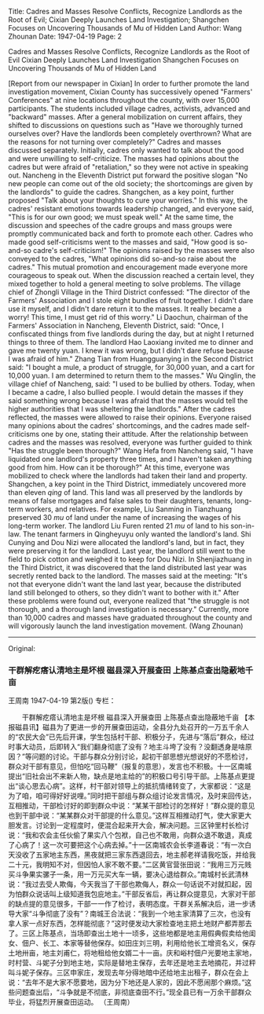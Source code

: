 Title: Cadres and Masses Resolve Conflicts, Recognize Landlords as the Root of Evil; Cixian Deeply Launches Land Investigation; Shangchen Focuses on Uncovering Thousands of Mu of Hidden Land
Author: Wang Zhounan
Date: 1947-04-19
Page: 2

Cadres and Masses Resolve Conflicts, Recognize Landlords as the Root of Evil
Cixian Deeply Launches Land Investigation
Shangchen Focuses on Uncovering Thousands of Mu of Hidden Land

[Report from our newspaper in Cixian] In order to further promote the land investigation movement, Cixian County has successively opened "Farmers' Conferences" at nine locations throughout the county, with over 15,000 participants. The students included village cadres, activists, advanced and "backward" masses. After a general mobilization on current affairs, they shifted to discussions on questions such as "Have we thoroughly turned ourselves over? Have the landlords been completely overthrown? What are the reasons for not turning over completely?" Cadres and masses discussed separately. Initially, cadres only wanted to talk about the good and were unwilling to self-criticize. The masses had opinions about the cadres but were afraid of "retaliation," so they were not active in speaking out. Nancheng in the Eleventh District put forward the positive slogan "No new people can come out of the old society; the shortcomings are given by the landlords" to guide the cadres. Shangchen, as a key point, further proposed "Talk about your thoughts to cure your worries." In this way, the cadres' resistant emotions towards leadership changed, and everyone said, "This is for our own good; we must speak well." At the same time, the discussion and speeches of the cadre groups and mass groups were promptly communicated back and forth to promote each other. Cadres who made good self-criticisms went to the masses and said, "How good is so-and-so cadre's self-criticism!" The opinions raised by the masses were also conveyed to the cadres, "What opinions did so-and-so raise about the cadres." This mutual promotion and encouragement made everyone more courageous to speak out. When the discussion reached a certain level, they mixed together to hold a general meeting to solve problems. The village chief of Zhongli Village in the Third District confessed: "The director of the Farmers' Association and I stole eight bundles of fruit together. I didn't dare use it myself, and I didn't dare return it to the masses. It really became a worry! This time, I must get rid of this worry." Li Daochun, chairman of the Farmers' Association in Nancheng, Eleventh District, said: "Once, I confiscated things from five landlords during the day, but at night I returned things to three of them. The landlord Hao Laoxiang invited me to dinner and gave me twenty yuan. I knew it was wrong, but I didn't dare refuse because I was afraid of him." Zhang Tian from Huangguanying in the Second District said: "I bought a mule, a product of struggle, for 30,000 yuan, and a cart for 10,000 yuan. I am determined to return them to the masses." Wu Qinglin, the village chief of Nancheng, said: "I used to be bullied by others. Today, when I became a cadre, I also bullied people. I would detain the masses if they said something wrong because I was afraid that the masses would tell the higher authorities that I was sheltering the landlords." After the cadres reflected, the masses were allowed to raise their opinions. Everyone raised many opinions about the cadres' shortcomings, and the cadres made self-criticisms one by one, stating their attitude. After the relationship between cadres and the masses was resolved, everyone was further guided to think "Has the struggle been thorough?" Wang Hefa from Nancheng said, "I have liquidated one landlord's property three times, and I haven't taken anything good from him. How can it be thorough?" At this time, everyone was mobilized to check where the landlords had taken their land and property. Shangchen, a key point in the Third District, immediately uncovered more than eleven *qing* of land. This land was all preserved by the landlords by means of false mortgages and false sales to their daughters, tenants, long-term workers, and relatives. For example, Liu Sanming in Tianzhuang preserved 30 *mu* of land under the name of increasing the wages of his long-term worker. The landlord Liu Furen rented 21 *mu* of land to his son-in-law. The tenant farmers in Qingheyuyu only wanted the landlord's land. Shi Cunying and Dou Nizi were allocated the landlord's land, but in fact, they were preserving it for the landlord. Last year, the landlord still went to the field to pick cotton and weighed it to keep for Dou Nizi. In Shenjiazhuang in the Third District, it was discovered that the land distributed last year was secretly rented back to the landlord. The masses said at the meeting: "It's not that everyone didn't want the land last year, because the distributed land still belonged to others, so they didn't want to bother with it." After these problems were found out, everyone realized that "the struggle is not thorough, and a thorough land investigation is necessary." Currently, more than 10,000 cadres and masses have graduated throughout the county and will vigorously launch the land investigation movement.
(Wang Zhounan)



<hr /> 

Original: 


### 干群解疙瘩认清地主是坏根  磁县深入开展查田  上陈基点查出隐蔽地千亩
王周南
1947-04-19
第2版()
专栏：

　　干群解疙瘩认清地主是坏根
    磁县深入开展查田
    上陈基点查出隐蔽地千亩
    【本报磁县讯】磁县为了更进一步的开展查田运动，全县分九处召开的一万五千余人的“农民大会”已先后开课，学生包括村干部、积极分子，先进与“落后”群众，经过时事大动员，后即转入“我们翻身彻底了没有？地主斗垮了没有？没翻透身是啥原因？”等问题的讨论。干部与群众分别讨论，起初干部思想光想说好的不愿检讨，群众对干部有意见，但怕吃“回马鞭”（报复的意思），发言也不积极。十一区南城提出“旧社会出不来新人物，缺点是地主给的”的积极口号引导干部。上陈基点更提出“谈心思去心病”。这样，村干部对领导上的抵抗情绪转变了，大家都说：“这是为了咱，咱可得好好说哩。”同时把干部组与群众组讨论发言情况，及时来回传达，互相推动，干部检讨好的即到群众中说：“某某干部检讨的怎样好！”群众提的意见也到干部中说：“某某群众对干部提的什么意见。”这样互相推动打气，使大家更大胆发言。讨论到一定程度时，便混合起来开大会，解决问题。三区钟里村长检讨说：“我和农会主任伙偷了果实八个包袱，自己也不敢用，向群众退不敢退，真成了心病了！这一次可要把这个心病去掉。”十一区南城农会长李道春说：“有一次白天没收了五家地主东西，黑夜就把三家东西退回去，地主郝老祥请我吃饭，并给我二十元，我明知不对，但因怕人家不敢不要。”二区黄官营张田说：“我用三万元贱买斗争果实骡子一条，用一万元买大车一辆，要决心退给群众。”南城村长武清林说：“我过去受人欺侮，今天我当了干部也欺侮人，群众一句话说不对就扣起，因为怕群众说话叫上级知道我包庇地主。”干部反省后，再让群众提意见，大家对干部的缺点提的意见很多，干部一一作了检讨，表明态度。干群关系解决后，进一步诱导大家“斗争彻底了没有”？南城王合法说：“我到一个地主家清算了三次，也没有拿人家一点好东西，怎样能彻底？”这时便发动大家检查地主把土地财产都弄那去了。三区上陈基点，当场即查出土地十一顷多，这些地都是地主用假典假卖给他闺女、佃户、长工、本家等替他保存。如田庄刘三明，利用给他长工增资名义，保存土地卅亩，地主刘甫仁，将地租给他女婿二十一亩。庆和峪村佃户光要地主家地，时村营、斗妮子分到地主地，实际是替地主保存，去年还是地主去地摘花，并过秤叫斗妮子保存。三区申家庄，发现去年分得地暗中还给地主出租子，群众在会上说：“去年不是大家不愿要地，因为分下地还是人家的，因此不愿闹那个麻烦。”这些问题查出后，“斗争就是不彻底，非彻底查田不行。”现全县已有一万余干部群众毕业，将猛烈开展查田运动。
              （王周南）

